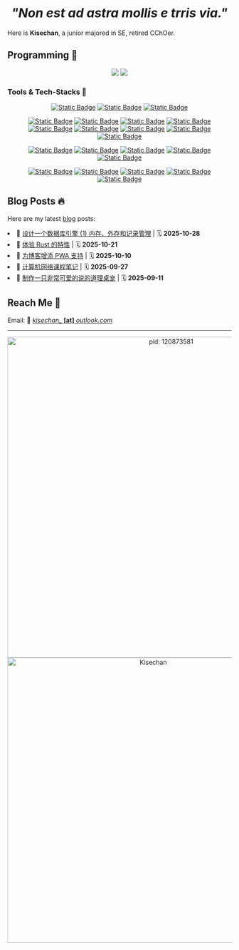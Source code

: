 <h1 align="center"><i>"Non est ad astra mollis e trris via."</i></h1>

Here is **Kisechan**, a junior majored in SE, retired CChOer.

## Programming :speech_balloon:

<!-- <div align="center">
  <img src="https://github-readme-activity-graph.vercel.app/graph?username=Kisechan&theme=minimal">
</div> -->

<div align="center">
  <img src="https://github-readme-stats.vercel.app/api?username=Kisechan&hide=contribs&count_private=true&show_icons=true&line_height=32&hide_border=true">
  <img src="https://github-readme-stats.vercel.app/api/top-langs/?username=kisechan&hide=html,css&exclude_repo=kisechan.github.io,kisechan,blog-source&layout=compact&hide_border=true&langs_count=12&card_width=240">
</div>

### Tools & Tech-Stacks :movie_camera:

<div align="center">

<!-- LaTeX, Typst and Markdown -->

[![Static Badge](https://img.shields.io/badge/LaTeX-%23008080?style=flat-square&logo=latex&logoColor=white)](https://www.latex-project.org/)
[![Static Badge](https://img.shields.io/badge/Typst-%23239DAD?style=flat-square&logo=typst&logoColor=white)](https://typst.app/)
[![Static Badge](https://img.shields.io/badge/Markdown-%23000000?style=flat-square&logo=markdown&logoColor=white)](https://en.wikipedia.org/wiki/Markdown)

<!-- Programming Languages -->

[![Static Badge](https://img.shields.io/badge/C-%23A8B9CC?style=flat-square&logo=c&logoColor=white)](https://www.c-language.org/)
[![Static Badge](https://img.shields.io/badge/C%2B%2B-%2300599C?style=flat-square&logo=cplusplus&logoColor=white)](https://cplusplus.com/)
[![Static Badge](https://img.shields.io/badge/Python-%233776AB?style=flat-square&logo=python&logoColor=white)](https://www.python.org/)
[![Static Badge](https://img.shields.io/badge/Go-%2300ADD8?style=flat-square&logo=go&logoColor=white)](https://go.dev/)
[![Static Badge](https://img.shields.io/badge/Rust-%23000000?style=flat&logo=rust)](https://rust-lang.org/)
[![Static Badge](https://img.shields.io/badge/HTML5-%23E34F26?style=flat-square&logo=html5&logoColor=white)](https://www.w3.org/TR/2011/WD-html5-20110405/index.html)
[![Static Badge](https://img.shields.io/badge/CSS-%23663399?style=flat-square&logo=css&logoColor=white)](https://www.w3.org/Style/CSS/Overview.en.html)
[![Static Badge](https://img.shields.io/badge/JavaScript-%23F7DF1E?style=flat-square&logo=javascript&logoColor=white)](https://www.javascript.com/)
[![Static Badge](https://img.shields.io/badge/TypeScript-%233178C6?style=flat-square&logo=typescript&logoColor=white)](https://www.typescriptlang.org/)

<!-- Frames -->

[![Static Badge](https://img.shields.io/badge/Vue.js-%234FC08D?style=flat-square&logo=vuedotjs&logoColor=white)](https://vuejs.org/)
[![Static Badge](https://img.shields.io/badge/Vite-%23646CFF?style=flat-square&logo=vite&logoColor=white)](https://cn.vite.dev/)
[![Static Badge](https://img.shields.io/badge/Node.js-%235FA04E?style=flat-square&logo=nodedotjs&logoColor=white)](https://nodejs.org/zh-cn)
[![Static Badge](https://img.shields.io/badge/Electron-%2347848F?style=flat-square&logo=electron&logoColor=white)](https://www.electronjs.org/zh/)
[![Static Badge](https://img.shields.io/badge/Hexo-%230E83CD?style=flat-square&logo=hexo&logoColor=white)](https://hexo.io/zh-cn/)

[![Static Badge](https://img.shields.io/badge/PyTorch-%23EE4C2C?style=flat-square&logo=pytorch&logoColor=white)](https://pytorch.org/)
[![Static Badge](https://img.shields.io/badge/Anaconda-%2344A833?style=flat-square&logo=anaconda&logoColor=white)](https://www.anaconda.com/)
[![Static Badge](https://img.shields.io/badge/MySQL-%234479A1?style=flat-square&logo=mysql&logoColor=white)](https://www.mysql.com/)
[![Static Badge](https://img.shields.io/badge/SQLite-%23003B57?style=flat-square&logo=sqlite&logoColor=white)](https://sqlite.org/)
[![Static Badge](https://img.shields.io/badge/Redis-%23FF4438?style=flat-square&logo=redis&logoColor=white)](https://redis.io/)

</div>

## Blog Posts :fire:

Here are my latest [blog](https://blog.kisechan.space/) posts:

<!-- BLOG-POST-LIST:START --><li> 💎 <a href="https://blog.kisechan.space/2025/db-engine-1/">设计一个数据库引擎 &lpar;1&rpar; 内存、外存和记录管理</a> | 🗓 <b>2025-10-28</b> </li>
<li> 🎀 <a href="https://blog.kisechan.space/2025/rust-taste/">体验 Rust 的特性</a> | 🗓 <b>2025-10-21</b> </li>
<li> 🎀 <a href="https://blog.kisechan.space/2025/site-pwa/">为博客增添 PWA 支持</a> | 🗓 <b>2025-10-10</b> </li>
<li> 🎈 <a href="https://blog.kisechan.space/2025/notes-networks/">计算机网络课程笔记</a> | 🗓 <b>2025-09-27</b> </li>
<li> 🎁 <a href="https://blog.kisechan.space/2025/shuodedaoli-deskpet/">制作一只非常可爱的说的道理桌宠</a> | 🗓 <b>2025-09-11</b> </li>
<!-- BLOG-POST-LIST:END -->

## Reach Me :loudspeaker:

Email:  :email: [*kisechan_* **[at]** *outlook.com*](mailto:&#107;&#105;&#115;&#101;&#99;&#104;&#97;&#110;&#95;&#64;&#111;&#117;&#116;&#108;&#111;&#111;&#107;&#46;&#99;&#111;&#109;)

---

<div align="center">
  <img src="https://images.kisechan.space/github-head.png" style="width: 720px;" alt="pid: 120873581">
</div>

<div align="center">
  <img src="https://count.getloli.com/@Kisechan?name=Kisechan&theme=miku&padding=7&offset=0&align=top&scale=1&pixelated=1&darkmode=auto" style="width: 640px;" alt="Kisechan" />
</div>